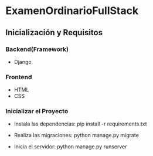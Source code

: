 # ExamenOrdinarioFullStack
## Inicialización y Requisitos 

### Backend(Framework)
- Django

### Frontend
- HTML
- CSS

### Inicializar el Proyecto
- Instala las dependencias:
pip install -r requirements.txt

- Realiza las migraciones:
python manage.py migrate

- Inicia el servidor:
python manage.py runserver
